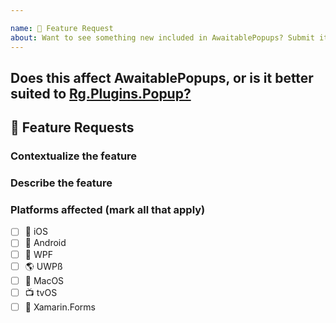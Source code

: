 ```yaml
---

name: 🚀 Feature Request
about: Want to see something new included in AwaitablePopups? Submit it!
---
```


## Does this affect AwaitablePopups, or is it better suited to [Rg.Plugins.Popup?](https://github.com/rotorgames/Rg.Plugins.Popup)

## 🚀 Feature Requests

<!--- Summary description of the feature --->

### Contextualize the feature
<!--- Where does it fit in AwaitablePopups and why it's being included there. --->

### Describe the feature
<!--- Use as much detail as possible here! --->

### Platforms affected (mark all that apply)
- [ ] :iphone: iOS
- [ ] :robot: Android
- [ ] :checkered_flag: WPF
- [ ] :earth_americas: UWPß
- [ ] :apple: MacOS
- [ ] :tv: tvOS
- [ ] :monkey: Xamarin.Forms
